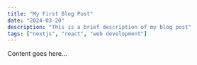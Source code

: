 ```yaml
---
title: "My First Blog Post"
date: "2024-03-20"
description: "This is a brief description of my blog post"
tags: ["nextjs", "react", "web development"]
---
```


Content goes here... 